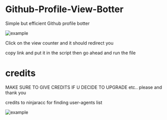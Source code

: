 # Github-Profile-View-Botter
Simple but efficient Github profile botter

![example](https://cdn.discordapp.com/attachments/1017200441387401297/1024645030331293736/IMG_1176.png)

Click on the view counter and it should redirect you

copy link and put it in the script then go ahead and run the file


# credits

MAKE SURE TO GIVE CREDITS IF U DECIDE TO UPGRADE etc.. please and thank you

credits to ninjaracc for finding user-agents list

![example](https://cdn.discordapp.com/attachments/1017200441387401297/1024645636244656209/IMG_1177.png)
